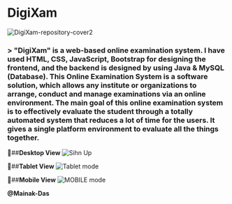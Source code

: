 # **DigiXam**
![DigiXam-repository-cover2](https://user-images.githubusercontent.com/93379681/208264704-ec2720f9-010b-4b73-9a92-dcf48038b289.png)


### > "DigiXam" is a web-based online examination system. I have used HTML, CSS, JavaScript, Bootstrap for designing the frontend, and the backend is designed by using Java & MySQL (Database). This Online Examination System is a software solution, which allows any institute or organizations to arrange, conduct and manage examinations via an online environment. The main goal of this online examination system is to effectively evaluate the student through a totally automated system that reduces a lot of time for the users. It gives a single platform environment to evaluate all the things together.


🔴##**Desktop View**
![Sihn Up](https://user-images.githubusercontent.com/93379681/208265141-63d10611-2334-40e8-8436-b90118ddaea3.png)


🔴##**Tablet View**
![Tablet mode](https://user-images.githubusercontent.com/93379681/208265149-3f4e94b6-a177-4bd8-84da-f9f9cb850d03.jpg)


🔴##**Mobile View**
![MOBILE mode](https://user-images.githubusercontent.com/93379681/208265154-0c70b28c-1bc1-450c-8205-5e10e7054a8f.png)




**@Mainak-Das**

